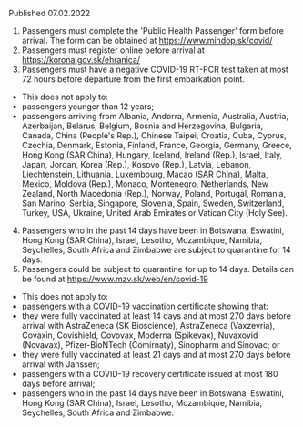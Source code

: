 Published 07.02.2022
1. Passengers must complete the 'Public Health Passenger' form before arrival. The form can be obtained at <a href="https://www.mindop.sk/covid/">https://www.mindop.sk/covid/</a>
2. Passengers must register online before arrival at <a href="https://korona.gov.sk/ehranica/">https://korona.gov.sk/ehranica/</a>
3. Passengers must have a negative COVID-19 RT-PCR test taken at most 72 hours before departure from the first embarkation point.
- This does not apply to:
- passengers younger than 12 years;
- passengers arriving from Albania, Andorra, Armenia, Australia, Austria, Azerbaijan, Belarus, Belgium, Bosnia and Herzegovina, Bulgaria, Canada, China (People's Rep.), Chinese Taipei, Croatia, Cuba, Cyprus, Czechia, Denmark, Estonia, Finland, France, Georgia, Germany, Greece, Hong Kong (SAR China), Hungary, Iceland, Ireland (Rep.), Israel, Italy, Japan, Jordan, Korea (Rep.), Kosovo (Rep.), Latvia, Lebanon, Liechtenstein, Lithuania, Luxembourg, Macao (SAR China), Malta, Mexico, Moldova (Rep.), Monaco, Montenegro, Netherlands, New Zealand, North Macedonia (Rep.), Norway, Poland, Portugal, Romania, San Marino, Serbia, Singapore, Slovenia, Spain, Sweden, Switzerland, Turkey, USA, Ukraine, United Arab Emirates or Vatican City (Holy See).
4. Passengers who in the past 14 days have been in Botswana, Eswatini, Hong Kong (SAR China), Israel, Lesotho, Mozambique, Namibia, Seychelles, South Africa and Zimbabwe are subject to quarantine for 14 days.
5. Passengers could be subject to quarantine for up to 14 days. Details can be found at <a href="https://www.mzv.sk/web/en/covid-19">https://www.mzv.sk/web/en/covid-19</a>
- This does not apply to:
- passengers with a COVID-19 vaccination certificate showing that:
- they were fully vaccinated at least 14 days and at most 270 days before arrival with AstraZeneca (SK Bioscience), AstraZeneca (Vaxzevria), Covaxin, Covishield, Covovax, Moderna (Spikevax), Nuvaxovid (Novavax), Pfizer-BioNTech (Comirnaty), Sinopharm and Sinovac; or
- they were fully vaccinated at least 21 days and at most 270 days before arrival with Janssen;
- passengers with a COVID-19 recovery certificate issued at most 180 days before arrival;
- passengers who in the past 14 days have been in Botswana, Eswatini, Hong Kong (SAR China), Israel, Lesotho, Mozambique, Namibia, Seychelles, South Africa and Zimbabwe.